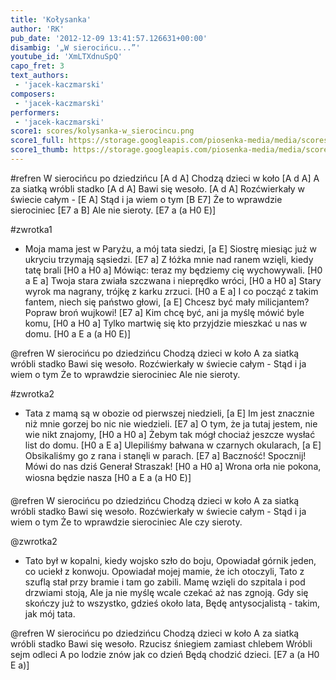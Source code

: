 ```yaml
---
title: 'Kołysanka'
author: 'RK'
pub_date: '2012-12-09 13:41:57.126631+00:00'
disambig: '„W sierocińcu...”'
youtube_id: 'XmLTXdnuSpQ'
capo_fret: 3
text_authors:
 - 'jacek-kaczmarski'
composers:
 - 'jacek-kaczmarski'
performers:
 - 'jacek-kaczmarski'
score1: scores/kolysanka-w_sierocincu.png
score1_full: https://storage.googleapis.com/piosenka-media/media/scores/kolysanka-w_sierocincu.png
score1_thumb: https://storage.googleapis.com/piosenka-media/media/scores/kolysanka-w_sierocincu.png.180x0_q85_upscale.jpg
---
```


#refren
W sierocińcu po dziedzińcu [A d A]
Chodzą dzieci w koło [A d A]
A za siatką wróbli stadko [A d A]
Bawi się wesoło. [A d A]
Rozćwierkały w świecie całym - [E A]
Stąd i ja wiem o tym [B E7]
Że to wprawdzie sierociniec [E7 a B]
Ale nie sieroty. [E7 a (a H0 E)]

#zwrotka1
- Moja mama jest w Paryżu, a mój tata siedzi, [a E]
Siostrę miesiąc już w ukryciu trzymają sąsiedzi. [E7 a]
Z łóżka mnie nad ranem wzięli, kiedy tatę brali [H0 a H0 a]
Mówiąc: teraz my będziemy cię wychowywali. [H0 a E a]
Twoja stara zwiała szczwana i nieprędko wróci, [H0 a H0 a]
Stary wyrok ma nagrany, trójkę z karku zrzuci. [H0 a E a]
I co począć z takim fantem, niech się państwo głowi, [a E]
Chcesz być mały milicjantem? Popraw broń wujkowi! [E7 a]
Kim chcę być, ani ja myślę mówić byle komu, [H0 a H0 a]
Tylko martwię się kto przyjdzie mieszkać u nas w domu. [H0 a E a (a H0 E)]

@refren
W sierocińcu po dziedzińcu
Chodzą dzieci w koło
A za siatką wróbli stadko
Bawi się wesoło.
Rozćwierkały w świecie całym -
Stąd i ja wiem o tym
Że to wprawdzie sierociniec
Ale nie sieroty.

#zwrotka2
- Tata z mamą są w obozie od pierwszej niedzieli, [a E]
Im jest znacznie niż mnie gorzej bo nic nie wiedzieli. [E7 a]
O tym, że ja tutaj jestem, nie wie nikt znajomy, [H0 a H0 a]
Żebym tak mógł chociaż jeszcze wysłać list do domu. [H0 a E a]
Ulepiliśmy bałwana w czarnych okularach, [a E]
Obsikaliśmy go z rana i stanęli w parach. [E7 a]
Baczność! Spocznij! Mówi do nas dziś Generał Straszak! [H0 a H0 a]
Wrona orła nie pokona, wiosna będzie nasza [H0 a E a (a H0 E)]

@refren
W sierocińcu po dziedzińcu
Chodzą dzieci w koło
A za siatką wróbli stadko
Bawi się wesoło.
Rozćwierkały w świecie całym -
Stąd i ja wiem o tym
Że to wprawdzie sierociniec
Ale czy sieroty.

@zwrotka2
- Tato był w kopalni, kiedy wojsko szło do boju,
Opowiadał górnik jeden, co uciekł z konwoju.
Opowiadał mojej mamie, że ich otoczyli,
Tato z szuflą stał przy bramie i tam go zabili.
Mamę wzięli do szpitala i pod drzwiami stoją,
Ale ja nie myślę wcale czekać aż nas zgnoją.
Gdy się skończy już to wszystko, gdzieś około lata,
Będę antysocjalistą - takim, jak mój tata.

@refren
W sierocińcu po dziedzińcu
Chodzą dzieci w koło
A za siatką wróbli stadko
Bawi się wesoło.
Rzucisz śniegiem zamiast chlebem
Wróbli sejm odleci
A po lodzie znów jak co dzień
Będą chodzić dzieci. [E7 a (a H0 E a)]